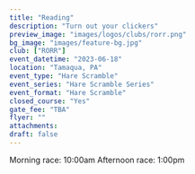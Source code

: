 ```yaml
---
title: "Reading"
description: "Turn out your clickers"
preview_image: "images/logos/clubs/rorr.png"
bg_image: "images/feature-bg.jpg"
club: ["RORR"]
event_datetime: "2023-06-18"
location: "Tamaqua, PA"
event_type: "Hare Scramble"
event_series: "Hare Scramble Series"
event_format: "Hare Scramble"
closed_course: "Yes"
gate_fee: "TBA"
flyer: ""
attachments:
draft: false
---
```


Morning race: 10:00am
Afternoon race: 1:00pm